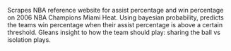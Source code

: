 Scrapes NBA reference website for assist percentage and win percentage on 2006 NBA Champions Miami Heat. Using bayesian probability, predicts the teams win percentage when their assist percentage is above a certain threshold. Gleans insight to how the team should play: sharing the ball vs isolation plays.
